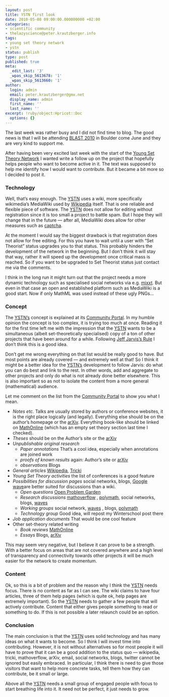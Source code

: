 ```yaml
---
layout: post
title: YSTN first look
date: 2010-05-08 09:00:00.000000000 +02:00
categories:
- scientific community
- thelazyscience@peter.krautzberger.info
tags:
- young set theory network
- ystn
status: publish
type: post
published: true
meta:
  _edit_last: '3'
  _wpas_skip_5613678: '1'
  _wpas_skip_5613660: '1'
author:
  login: admin
  email: peter.krautzberger@gmx.net
  display_name: admin
  first_name: ''
  last_name: ''
excerpt: !ruby/object:Hpricot::Doc
  options: {}
---
```


The last week was rather busy and I did not find time to blog. The good news is that I will be attending [<span class="caps">BLAST</span> 2010](http://euclid.colorado.edu/~kasterma/blast/) in Boulder come June and they are very kind to support me.

After having been very excited last week with the start of the [Young Set Theory Network](http://young-set-theory.net/wiki/Main_Page) I wanted write a follow up on the project that hopefully helps people who want to become active in it. The text was supposed to help me identify how I would want to contribute. But it became a bit more so I decided to post it.

### Technology

Well, that’s easy enough. The [<span class="caps">YSTN</span>](http://young-set-theory.net/wiki/Main_Page) uses a wiki, more specifically wikimedia’s MediaWiki used by [Wikipedia](http://www.wikipedia.org) itself. That is one reliable and flexible piece of software. The [<span class="caps">YSTN</span>](http://young-set-theory.net/wiki/Main_Page) does not allow for editing without registration since it is too small a project to battle spam. But I hope they will change that in the future — after all, MediaWiki does allow for other measures such as [captcha](http://en.wikipedia.org/wiki/CAPTCHA).

At the moment I would say the biggest drawback is that registration does not allow for free editing. For this you have to wait until a user with “Set Theorist” status upgrades you to that status. This probably hinders the development of the network in the beginning. But I don’t think it will stay that way, rather it will speed up the development once critical mass is reached. So if you want to be upgraded to Set Theorist status just contact me via the comments.

I think in the long run it might turn out that the project needs a more dynamic technology such as specialised social networks via e.g. [mixxt](http://www.mixxt.net/). But even in that case an open and established platform such as MediaWiki is a good start. Now if only MathML was used instead of these ugly PNGs…

### Concept

The [YSTN’s](http://young-set-theory.net/wiki/Main_Page) concept is explained at its [Community Portal](http://young-set-theory.net/wiki/Young_Set_Theory_Network:Community_Portal). In my humble opinion the concept is too complex, it is trying too much at once. Reading it for the first time left me with the impression that the [<span class="caps">YSTN</span>](http://young-set-theory.net/wiki/Main_Page) wants to be a simultaneous (albeit set-theoretically specialised) copy of a ton of other projects that have been around for a while. Following [Jeff Jarvis’s Rule](http://www.buzzmachine.com/2007/02/22/new-rule-cover-what-you-do-best-link-to-the-rest/) I don’t think this is a good idea.

Don’t get me wrong everything on that list would be really good to have. But most points are already covered — and extremely well at that! So I think it might be a better idea for the [YSTN’s](http://young-set-theory.net/wiki/Main_Page) development to follow Jarvis: do what you can do best and link to the rest. In other words, add and aggregate to other projects and only do what is not already done better elsewhere. This is also important so as not to isolate the content from a more general (mathematical) audience.

Let me comment on the list from the [Community Portal](http://young-set-theory.net/wiki/Young_Set_Theory_Network:Community_Portal) to show you what I mean.

*   _Notes etc._ Talks are usually stored by authors or conference websites, it is the right place logically (and legally). Everything else should be on the author’s homepage or the [arXiv](http:arxiv.org). Everything book-like should be linked on [MathOnline](http://mathonline.andreaferretti.it/pages/home) (which has an empty set theory section last time I checked).
*   _Theses_ should be on the Author’s site or the [arXiv](http:arxiv.org)
*   _Unpublishable original research_
    *   _Paper annotations_ That’s a cool idea, especially when annotations are joined work
    *   _proofs of known results_ again: Author’s site or [arXiv](http:arxiv.org)
    *   _observations_ Blogs
*   _General articles_ [Wikipedia](http:www.wikipedia.org), [Tricki](http://www.tricki.org/)
*   _Young Set Theory activities_ the list of conferences is a good feature
*   _Possibilities for discussion pages_ social networks, blogs, [Google wave](http://wave.google.com)are better suited for discussions than a wiki.
    *   _Open questions_ [Open Problem Garden](http://garden.irmacs.sfu.ca/)
    *   _Research discussions_ [mathoverflow](http://mathoverflow.net) , [polymath](http://polymathprojects.org/), social networks, blogs, [waves](http://wave.google.com)
    *   _Working groups_ social network, [waves](http://wave.google.com) , blogs, [polymath](http://polymathprojects.org/)
    *   _Technology group_ Good idea, will repost my Winterschool post there
*   _Job application documents_ That would be one cool feature
*   Other set-theory related writing
    *   _Book reviews_ [MathOnline](http://mathonline.andreaferretti.it/pages/home)
    *   _Essays_ Blogs, [arXiv](http://arxiv.org)

This may seem very negative, but I believe it can prove to be a strength. With a better focus on areas that are not covered anywhere and a high level of transparency and connectivity towards other projects it will be much easier for the network to create momentum.

### Content

Ok, so this is a bit of problem and the reason why I think the [<span class="caps">YSTN</span>](http://young-set-theory.net/wiki/Main_Page) needs focus. There is no content as far as I can see. The wiki claims to have four articles, three of them help pages (which is quite ok, help pages are extremely important). So the [<span class="caps">YSTN</span>](http://young-set-theory.net/wiki/Main_Page) needs to gather a few people that will actively contribute. Content that either gives people something to read or something to do. If this is not possible a later relaunch could be an option.

### Conclusion

The main conclusion is that the [<span class="caps">YSTN</span>](http://young-set-theory.net/wiki/Main_Page) uses solid technology and has many ideas on what it wants to become. So I think I will invest time into contributing. However, it is not without alternatives so for most people it will have to prove that it can be a good addition to the status quo — wikipedia, tricki, mathoverflow, arXiv, email, social networks, blogs, twitter cannot be ignored but easily embraced. In particular, I think there is need to give those visitors that want to help more concrete tasks, tell them how they can contribute, be it small or large.

Above all the [<span class="caps">YSTN</span>](http://young-set-theory.net/wiki/Main_Page) needs a small group of engaged people with focus to start breathing life into it. It need not be perfect, it just needs to grow.